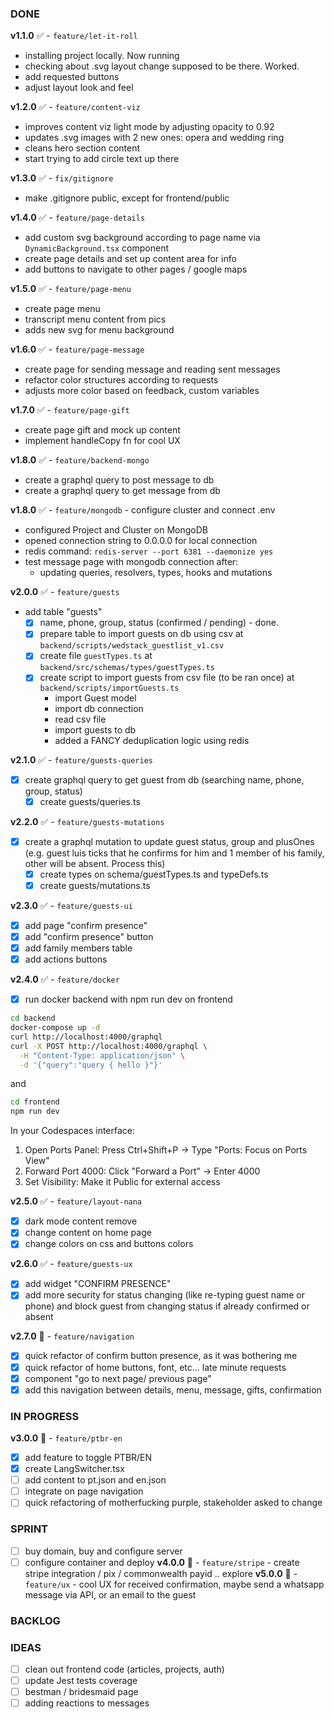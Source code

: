 ### DONE
**v1.1.0** ✅ - `feature/let-it-roll`
- installing project locally. Now running
- checking about .svg layout change supposed to be there. Worked.
- add requested buttons
- adjust layout look and feel

**v1.2.0** ✅ - `feature/content-viz`
- improves content viz light mode by adjusting opacity to 0.92
- updates .svg images with 2 new ones: opera and wedding ring
- cleans hero section content
- start trying to add circle text up there

**v1.3.0** ✅ - `fix/gitignore`
- make .gitignore public, except for frontend/public

**v1.4.0** ✅ - `feature/page-details`
- add custom svg background according to page name via `DynamicBackground.tsx` component
- create page details and set up content area for info
- add buttons to navigate to other pages / google maps

**v1.5.0** ✅ - `feature/page-menu`
- create page menu
- transcript menu content from pics
- adds new svg for menu background

**v1.6.0** ✅ - `feature/page-message`
- create page for sending message and reading sent messages
- refactor color structures according to requests
- adjusts more color based on feedback, custom variables

**v1.7.0** ✅ - `feature/page-gift`
- create page gift and mock up content
- implement handleCopy fn for cool UX

**v1.8.0** ✅ - `feature/backend-mongo`
- create a graphql query to post message to db
- create a graphql query to get message from db

**v1.8.0** ✅ - `feature/mongodb` - configure cluster and connect .env 
- configured Project and Cluster on MongoDB
- opened connection string to 0.0.0.0 for local connection
- redis command: `redis-server --port 6381 --daemonize yes`
- test message page with mongodb connection after:
    - updating queries, resolvers, types, hooks and mutations

**v2.0.0** ✅ - `feature/guests`
- add table "guests"
    - [X] name, phone, group, status (confirmed / pending) - done.
    - [X] prepare table to import guests on db using csv at `backend/scripts/wedstack_guestlist_v1.csv`
    - [X] create file `guestTypes.ts` at `backend/src/schemas/types/guestTypes.ts`
    - [X] create script to import guests from csv file (to be ran once) at `backend/scripts/importGuests.ts`
        - import Guest model
        - import db connection
        - read csv file
        - import guests to db
        - added a FANCY deduplication logic using redis

**v2.1.0** ✅ - `feature/guests-queries`
- [X] create graphql query to get guest from db (searching name, phone, group, status)
    - [X] create guests/queries.ts

**v2.2.0** ✅ - `feature/guests-mutations`
- [X] create a graphql mutation to update guest status, group and plusOnes (e.g. guest luis ticks that he confirms for him and 1 member of his family, other will be absent. Process this)
    - [X] create types on schema/guestTypes.ts and typeDefs.ts
    - [X] create guests/mutations.ts

**v2.3.0** ✅ - `feature/guests-ui`
- [X] add page "confirm presence"
- [X] add "confirm presence" button
- [X] add family members table
- [X] add actions buttons

**v2.4.0** ✅ - `feature/docker`
- [X] run docker backend with npm run dev on frontend
```bash
cd backend
docker-compose up -d
curl http://localhost:4000/graphql
curl -X POST http://localhost:4000/graphql \
  -H "Content-Type: application/json" \
  -d '{"query":"query { hello }"}'
```
and
```bash
cd frontend
npm run dev
```
In your Codespaces interface:
1. Open Ports Panel: Press Ctrl+Shift+P → Type "Ports: Focus on Ports View"
2. Forward Port 4000: Click "Forward a Port" → Enter 4000
3. Set Visibility: Make it Public for external access

**v2.5.0** ✅ - `feature/layout-nana`
- [X] dark mode content remove
- [X] change content on home page
- [X] change colors on css and buttons colors

**v2.6.0** ✅ - `feature/guests-ux`
- [X] add widget "CONFIRM PRESENCE"
- [X] add more security for status changing (like re-typing guest name or phone) and block guest from changing status if already confirmed or absent

**v2.7.0** 🔸 - `feature/navigation` 
- [X] quick refactor of confirm button presence, as it was bothering me
- [X] quick refactor of home buttons, font, etc... late minute requests
- [X] component "go to next page/ previous page"
- [X] add this navigation between details, menu, message, gifts, confirmation

### IN PROGRESS
**v3.0.0** 🔸 - `feature/ptbr-en` 
- [X] add feature to toggle PTBR/EN
- [X] create LangSwitcher.tsx
- [ ] add content to pt.json and en.json
- [ ] integrate on page navigation
- [ ] quick refactoring of motherfucking purple, stakeholder asked to change

### SPRINT
- [ ] buy domain, buy and configure server
- [ ] configure container and deploy
**v4.0.0** 🔸 - `feature/stripe` - create stripe integration / pix / commonwealth payid .. explore
**v5.0.0** 🔸 - `feature/ux` - cool UX for received confirmation, maybe send a whatsapp message via API, or an email to the guest

### BACKLOG

### IDEAS
- [ ] clean out frontend code (articles, projects, auth)
- [ ] update Jest tests coverage
- [ ] bestman / bridesmaid page
- [ ] adding reactions to messages
